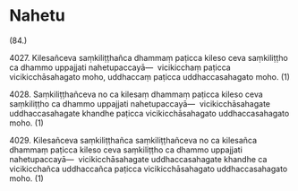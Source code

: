 

# Nahetu







(84.)

4027\. Kilesañceva saṃkiliṭṭhañca dhammaṃ paṭicca kileso ceva saṃkiliṭṭho ca dhammo uppajjati nahetupaccayā—  vicikicchaṃ paṭicca vicikicchāsahagato moho, uddhaccaṃ paṭicca uddhaccasahagato moho. (1)

4028\. Saṃkiliṭṭhañceva no ca kilesaṃ dhammaṃ paṭicca kileso ceva saṃkiliṭṭho ca dhammo uppajjati nahetupaccayā—  vicikicchāsahagate uddhaccasahagate khandhe paṭicca vicikicchāsahagato uddhaccasahagato moho. (1)

4029\. Kilesañceva saṃkiliṭṭhañca saṃkiliṭṭhañceva no ca kilesañca dhammaṃ paṭicca kileso ceva saṃkiliṭṭho ca dhammo uppajjati nahetupaccayā—  vicikicchāsahagate uddhaccasahagate khandhe ca vicikicchañca uddhaccañca paṭicca vicikicchāsahagato uddhaccasahagato moho. (1)



